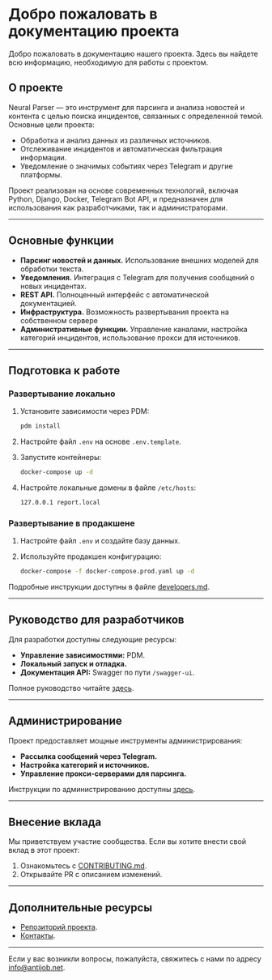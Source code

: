# Добро пожаловать в документацию проекта

Добро пожаловать в документацию нашего проекта. Здесь вы найдете всю информацию, необходимую для работы с проектом.

## О проекте

Neural Parser — это инструмент для парсинга и анализа новостей и контента с целью поиска инцидентов, связанных с определенной темой.  
Основные цели проекта:

- Обработка и анализ данных из различных источников.
- Отслеживание инцидентов и автоматическая фильтрация информации.
- Уведомление о значимых событиях через Telegram и другие платформы.

Проект реализован на основе современных технологий, включая Python, Django, Docker, Telegram Bot API, и предназначен для использования как разработчиками, так и администраторами.

---

## Основные функции

- **Парсинг новостей и данных.** Использование внешних моделей для обработки текста.
- **Уведомления.** Интеграция с Telegram для получения сообщений о новых инцидентах.
- **REST API.** Полноценный интерфейс с автоматической документацией.
- **Инфраструктура.** Возможность развертывания проекта на собственном сервере
- **Административные функции.** Управление каналами, настройка категорий инцидентов, использование прокси для источников.

---

## Подготовка к работе

### Развертывание локально

1. Установите зависимости через PDM:

    ```bash
    pdm install
    ```

2. Настройте файл `.env` на основе `.env.template`.
3. Запустите контейнеры:

    ```bash
    docker-compose up -d
    ```

4. Настройте локальные домены в файле `/etc/hosts`:

    ```bash
    127.0.0.1 report.local
    ```

### Развертывание в продакшене

1. Настройте файл `.env` и создайте базу данных.
2. Используйте продакшен конфигурацию:

    ```bash
    docker-compose -f docker-compose.prod.yaml up -d
    ```

Подробные инструкции доступны в файле [developers.md](developers.md).

---

## Руководство для разработчиков

Для разработки доступны следующие ресурсы:

- **Управление зависимостями:** PDM.
- **Локальный запуск и отладка.**
- **Документация API:** Swagger по пути `/swagger-ui`.

Полное руководство читайте [здесь](developers.md).

---

## Администрирование

Проект предоставляет мощные инструменты администрирования:

- **Рассылка сообщений через Telegram.**
- **Настройка категорий и источников.**
- **Управление прокси-серверами для парсинга.**

Инструкции по администрированию доступны [здесь](administration.md).

---

## Внесение вклада

Мы приветствуем участие сообщества. Если вы хотите внести свой вклад в этот проект:

1. Ознакомьтесь с [CONTRIBUTING.md](https://github.com/antijob/neuro-parser/blob/main/CONTRIBUTING.md).
2. Открывайте PR с описанием изменений.

---

## Дополнительные ресурсы

- [Репозиторий проекта](https://github.com/antijob/neuro-parser).
- [Контакты](mailto:info@antijob.net).

---

Если у вас возникли вопросы, пожалуйста, свяжитесь с нами по адресу <info@antijob.net>.
